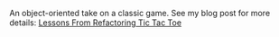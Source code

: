 An object-oriented take on a classic game. See my blog post for more details:
[Lessons From Refactoring Tic Tac Toe](http://callahanchris.github.io/blog/2014/07/10/lessons-from-refactoring-tic-tac-toe/)

